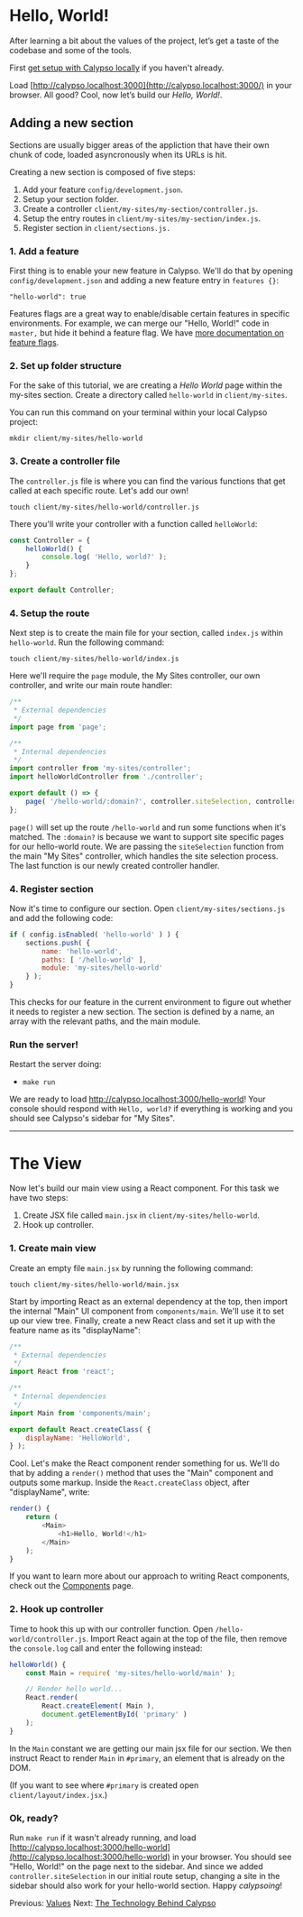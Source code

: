# Hello, World!

After learning a bit about the values of the project, let’s get a taste of the codebase and some of the tools.

First [get setup with Calypso locally](../install.md) if you haven't already.

Load [http://calypso.localhost:3000](http://calypso.localhost:3000/) in your browser. All good? Cool, now let’s build our _Hello, World!_.

## Adding a new section

Sections are usually bigger areas of the appliction that have their own chunk of code, loaded asyncronously when its URLs is hit.

Creating a new section is composed of five steps:

1. Add your feature `config/development.json`.
2. Setup your section folder.
3. Create a controller `client/my-sites/my-section/controller.js`.
4. Setup the entry routes in `client/my-sites/my-section/index.js`.
5. Register section in `client/sections.js.`

### 1. Add a feature

First thing is to enable your new feature in Calypso. We'll do that by opening `config/development.json` and adding a new feature entry in `features {}`:

```
"hello-world": true
```

Features flags are a great way to enable/disable certain features in specific environments. For example, we can merge our "Hello, World!" code in `master,` but hide it behind a feature flag. We have [more documentation on feature flags](../client/config).

### 2. Set up folder structure

For the sake of this tutorial, we are creating a _Hello World_ page within the my-sites section. Create a directory called `hello-world` in `client/my-sites`.

You can run this command on your terminal within your local Calypso project:

```
mkdir client/my-sites/hello-world
```

### 3. Create a controller file

The `controller.js` file is where you can find the various functions that get called at each specific route. Let's add our own!

```
touch client/my-sites/hello-world/controller.js
```

There you'll write your controller with a function called `helloWorld`:

```javascript
const Controller = {
	helloWorld() {
		console.log( 'Hello, world?' );
	}
};

export default Controller;
```

### 4. Setup the route

Next step is to create the main file for your section, called `index.js` within `hello-world`. Run the following command:

```
touch client/my-sites/hello-world/index.js
```

Here we'll require the `page` module, the My Sites controller, our own controller, and write our main route handler:

```javascript
/**
 * External dependencies
 */
import page from 'page';

/**
 * Internal dependencies
 */
import controller from 'my-sites/controller';
import helloWorldController from './controller';

export default () => {
	page( '/hello-world/:domain?', controller.siteSelection, controller.navigation, helloWorldController.helloWorld );
};
```

`page()` will set up the route `/hello-world` and run some functions when it's matched. The `:domain?` is because we want to support site specific pages for our hello-world route. We are passing the `siteSelection` function from the main "My Sites" controller, which handles the site selection process. The last function is our newly created controller handler.

### 4. Register section

Now it's time to configure our section. Open `client/my-sites/sections.js` and add the following code:

```javascript
if ( config.isEnabled( 'hello-world' ) ) {
	sections.push( {
		name: 'hello-world',
		paths: [ '/hello-world' ],
		module: 'my-sites/hello-world'
	} );
}
```

This checks for our feature in the current environment to figure out whether it needs to register a new section. The section is defined by a name, an array with the relevant paths, and the main module.

### Run the server!

Restart the server doing:

* `make run`

We are ready to load http://calypso.localhost:3000/hello-world! Your console should respond with `Hello, world?` if everything is working and you should see Calypso's sidebar for "My Sites".

----

# The View

Now let's build our main view using a React component. For this task we have two steps:

1. Create JSX file called `main.jsx` in `client/my-sites/hello-world`.
2. Hook up controller.

### 1. Create main view

Create an empty file `main.jsx` by running the following command:

```
touch client/my-sites/hello-world/main.jsx
```

Start by importing React as an external dependency at the top, then import the internal "Main" UI component from `components/main`. We'll use it to set up our view tree. Finally, create a new React class and set it up with the feature name as its "displayName":

```javascript
/**
 * External dependencies
 */
import React from 'react';

/**
 * Internal dependencies
 */
import Main from 'components/main';

export default React.createClass( {
	displayName: 'HelloWorld',
} );
```

Cool. Let's make the React component render something for us. We'll do that by adding a `render()` method that uses the "Main" component and outputs some markup. Inside the `React.createClass` object, after "displayName", write:

```javascript
render() {
	return (
		<Main>
			<h1>Hello, World!</h1>
		</Main>
	);
}
```

If you want to learn more about our approach to writing React components, check out the [Components](../components.md) page.

### 2. Hook up controller

Time to hook this up with our controller function. Open `/hello-world/controller.js`. Import React again at the top of the file, then remove the `console.log` call and enter the following instead:

```javascript
helloWorld() {
	const Main = require( 'my-sites/hello-world/main' );

	// Render hello world...
	React.render(
		React.createElement( Main ),
		document.getElementById( 'primary' )
	);
}
```

In the `Main` constant we are getting our main jsx file for our section. We then instruct React to render `Main` in `#primary`, an element that is already on the DOM.

(If you want to see where `#primary` is created open `client/layout/index.jsx`.)

### Ok, ready?

Run `make run` if it wasn't already running, and load [http://calypso.localhost:3000/hello-world](http://calypso.localhost:3000/hello-world) in your browser. You should see "Hello, World!" on the page next to the sidebar. And since we added `controller.siteSelection` in our initial route setup, changing a site in the sidebar should also work for your hello-world section. Happy _calypsoing_!

Previous: [Values](0-values.md) Next: [The Technology Behind Calypso](tech-behind-calypso.md)
